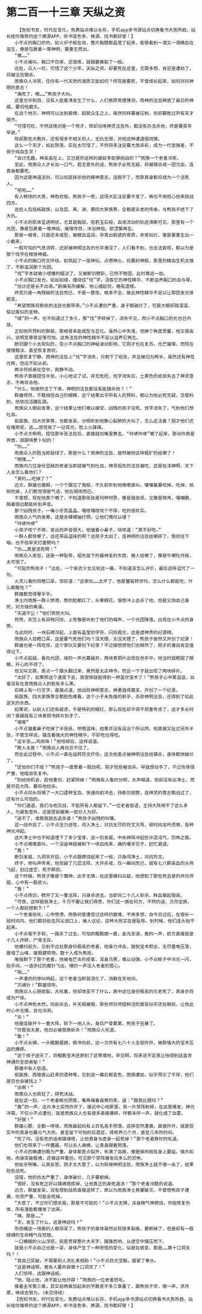 # 第二百一十三章 天纵之资
        【告知书友，时代在变化，免费站点难以长存，手机app多书源站点切换看书大势所趋，站长给你推荐的这个换源APP，听书音色多、换源、找书都好使！】
       小不点的胸口炽热，如火炉子般在烧，整片胸膛都晶莹了起来，能够看到一滴又一滴精血在滋生，像是包裹着一尊神明，要重生而出。
       “嗷……”
       小不点痛叫，胸口不仅痒，还很疼，就跟要撕裂了一般。
       远处，众人一叹，可惜了这个少年，天纵之资，却要死在这里，无需多想，肯定是遭劫了，将被法旨镇杀。
       雨族众人冷笑，任你有一代天骄的潜质又能如何？终究是要死，不曾成长起来，如何对抗神明的意志！
       “痛死了，嗷……”熊孩子大叫。
       这里光华刺目，没有人能看清发生了什么，人们依照常理猜测，雨神的法旨释放了最后的神威，要将他磨灭。
       在这个地方，神明可以达到极境，超脱众生之上，虽然同样要被压制，但却要胜过所有天才俊杰。
       “可惜可叹，不然这绝对是一个奇才，除却动用神灵法旨外，都没有办法杀他，终是要英年早逝。”
       除却那些大教外，还有很多不相关的人，无仇无恨，对他这种遭遇很同情。
       这么一个天才，如此殒落，实在太可惜了，不然将来注定要大放异彩，成为一代至强者，不弱于纯血生灵！
       “自讨无趣，神高高在上，又岂是你这样的蝼蚁多能够挑战的？”雨族一个老者冷笑。
       至此，雨族众人才长出一口气，若无意外的话，熊孩子必死无疑，将被镇杀成一团污血，连真身都要死。
       因为这是神道法则，可以彻底抹杀他的精神意志，逃脱不了，而那真身都将成为一个活死人。
       “哈哈……”
       有人畅快的大笑，神色欢愉，熊孩子一死，这场大乱注定要平息了，再也不用担心他来挑战四方。
       这些人包括拓跋族，以及昆、离、渊、蒙四大家族等，全都是古老的传承，与熊孩子结下了大仇。
       小不点的肌体呈透明状，尤其是胸部，宛若玉石般，血液流动的轨迹清晰可见，那里有一个光团，像是包裹着一尊神祇，璀璨夺目，沐浴神焰，欲涅槃再生。
       那是一根骨，只是还未成型，被精血滋润，孕育出剔透的骨质，非常灿烂，像是要重生出一小截来。
       一股可怕的气息流转，还好被神明法旨的光华淹没了，人们看不到，也无法窥视，都以为是那个伐字在释放神威。
       小不点的胸口符文环绕，如筑起了一座神坛，点燃神火，将要封神般，那里的精血生机太强了，不断滋润那个光团。
       “伐”字本就被小塔撞的暗淡了，又被断剑劈斩，已然不稳固，此时难逃一劫。
       小不点胸口发光，如丝如缕，缠绕住“伐”字，汲取它的神性精华，不断滋养胸口的血与骨。
       “估计还是长不出来。”剧痛有所缓解，他心绪起伏，略有遗憾。
       终究只是一角残缺的法旨而已，不是一整张，根本不全，故此神性精华不足以让那团发光体蜕变。
       “希望雨族将剩余的法旨也都带来。”小不点遭创严重，身子都破烂了，可是大眼却贼溜溜，惦记类似的圣物。
       “啵”的一声，也不知道过了多久，那“伐”字碎掉了，消失不见，而小不点胸口的光也已内敛。
       正如他所预料的那般，那根骨未能成型与显化。虽然心中失落，但换个角度思量，他又很高兴，说明至尊骨足够可怕，这角法旨的神性精华不足以滋养它再生。
       断剑跟个小太阳似的，受小不点胸口的神秘波动影响，它刚才也在复苏，光芒璀璨，而现在慢慢黯淡，直至恢复原状。
       这里恢复宁静，雨神的法旨上“伐”字消失，只剩下了纸张，并且被切为两半，虽然还有神性光辉，但远不如从前。
       两半符纸悬在空中，寂静不动。
       熊孩子直接捏住半张，小心地试了试，并无危险，伐字消失后，土黄色的纸张失去了神灵意志，不再攻击他。
       “什么，他居然活了下来，神明的法旨都没有能镇杀他？！”
       群雄愕然，不敢相信自己的眼睛，这个结果出乎所有人的预料，都以为他必死无疑，怎曾料到，他依旧活蹦乱跳。
       雨族众人眼前发黑，这个结果让他们难以接受，凶残的孩子没死，伐字消失了，气到他们想吐血。
       拓跋族、四大世家等，也都发呆，分明听到他撕心裂肺的大叫了，怎么还活着？刚才他们还在嗤笑呢，这……感觉挨了一记耳光，脸上火辣辣。
       小不点大咧咧，捏住那半张法旨后，直接就向嘴里赛去，“咔哧咔哧”嚼了起来，那动作真是奔放，就跟啃萝卜似的！
       “你……”
       雨族众人的脸当即就绿了，那是什么？雨神的法旨，居然被他这样粗犷的给嚼了！
       “啊噗……”
       雨族内几位身份显赫的老者当即就被气到吐血，神灵祖先的法旨被吃，这是在渎神啊，天下人会怎么看他们？
       “真的……吃掉了？”
       远方，群雄也傻眼，一个个跟见了鬼般，不久前听到他嗷嗷直叫，嚷嚷着要吃掉，吃掉，统统吃掉，人们都觉得是气话，他在胡闹而已。
       不曾想，现在他真个嚼了，不知道那纸张是何种材质，像是兽皮纸，又像是锦帛，嘎嘣脆，隔着很远都能听到声音。
       那个凶残孩子，一嘴小牙亮晶晶，嘎吱嘎吱咬个不停，吃的很欢实。
       雨族众人气的发晕，这是赤裸裸抽打啊，让他们情何以堪？
       “咔哧咔哧”
       小孩子咬个不停，发出的声音很大，他皱着小鼻子，咕哝道：“真不好吃。”
       一群人都快晕了，这还带品滋味的啊？这孩子太凶了，连神明的法旨给嚼碎了，使劲往下咽，也不怕早天打雷劈吗？
       “你……真是该死啊！”
       雨族众人发狂，这是一种耻辱，祖先留下的最神圣的东西，被人给嚼了，像是牛嚼牡丹般，太可恨了。
       “可耻的熊孩子！”远处，一个紫衣少女见到这一幕，不知道该怎么评价，最后这样诅咒了一句。
       火灵儿看的目瞪口呆，惊叹道：“这家伙……太坏了，他是饕餮转世吗，怎么什么都能吃，什么都敢吃？”
       群雄都觉得晕乎乎。
       净土内雨族一群人愤懑，憋的脸都红了，头晕眼花，很想冲上去杀了他，但是又怕自己身死，对方强的离谱。
       “天道不公！”他们愤怒大叫。
       然而，天空上有异物闪烁，上苍像是听到了他们的喊声，一个光团降落，出现在小不点的身旁。
       与此同时，一块石碑浮起，上面有晶莹的字符，闪烁霞光，这是虚神界的纪录碑。
       雨族众人目瞪口呆，这是要气死他们吗？没天理，太没天理了，熊孩子居然又开创了纪录！
       群雄也是一阵吃惊，这个家伙又要创下纪录？不过细想想他们也释然了，刚才的激战肯定值得记下。
       小不点狐疑，看向光团，啵的一声光幕破开，两块青铜片出现在他手中，他当时就瞪圆了眼睛，开心的不得了。
       他又叫又跳，差点一个跟头翻过来，竟然是太古神书，而且一下子就出现了两块碎片。
       “太好了，如果照这个速度下去，我很快就能得到一种盖世宝术了！”熊孩子心中美滋滋，丝毫没有在意雨族众人的脸有多么黑。
       石碑上有一行文字，直接点道，他战败神明意志，神勇值得嘉奖，开创了一个纪录。
       拓跋族、四大家族等全都脸色难看，这个小子未免强的邪乎，杀败神明法旨，还得到了如此逆天的东西。
       如果说，以前人们还有疑虑，不是特别的眼红，那么现在却不得不郑重考虑了，这才多长时间？直接就有三块青铜书碎片到手了。
       “喀嚓”
       小不点皱着鼻子吃掉了半张纸，吧嗒滋味，结果并没有品出个所以然。他直接又扯过另外半张，不管怎样说，蕴含着强大的神性精华，不好吃也得吃。
       “这半张……鸡肉味！”他咬碎后，这样说道。
       “欺人太甚！”雨族众人再也忍不住了。
       而在此过程中，小不点一直在运转符文疗伤，这次他差点被神明法旨给镇杀，身体都快破烂了。
       “还怕你们不成？”熊孩子一直憋着一股劲呢，刚才险些被击杀，早就想动手了，不过伤体很严重，他暗自恢复中。
       “别给他机会，趁他重创，赶紧除掉！”雨族有人看的分明，大声喊道，但却没有出净土，而是开启大阵，要将他绞杀。
       小不点仰头将喝了一大口遗种宝血，快速向前冲去，持断剑就劈，连神灵的意志都战过了，还有什么可怕的。
       “你们速退，我们与他交战，不能所有人都留下。”一位老者低语，主持大阵用不了这么多人，为避免意外，还是提前撤离一部分人为好。
       “逃不了，谁跑我就去追杀谁！”熊孩子凶残的叫嚷。
       这一战开启了，小不点全力进攻，闯入净土，对抗无尽的符文大阵，顿时间龙吟虎啸，各种神光冲起。
       这片净土中也不知道埋下了多少宝骨，这一刻发威，中央神阵冲起些许混沌气，恐怖之极。
       小不点嗷嗷直叫，一个没留神就被削下一块血肉来，痛的嘬牙花子，赶忙避退。
       “轰！”
       断剑发威，九洞天开启，小不点跟燃烧起来了一般，只身闯净土，对抗符文。
       终于，惨叫声传来，他攻破了几层法阵，大开杀戒，仅一瞬间而已，就有七八颗染血的头颅飞起，划过虚空，死不瞑目。
       这个时候，熊孩子像是个魔神，出手无情，在这里横扫众敌，他想到了那些死去是的师兄师姐，心中有一股悲火。
       “轰！”
       小不点扬剑，劈开了又一重法阵，只身杀进去，当即将二十几人斩杀，鲜血窜起很高。
       “可恨，这样毁我净土，千万不要让我们得悉，你们这一族在何方，不然的话，灭你全族，一个人都别想剩下！”
       一个老者低吼，心中愤懑。雨族何曾遭受过这样的磨难，不用多想，自今日过后，在很长一段时间内，他们都将处在风尖浪口上，被人议论，这种大败实在是耻辱。到时候，他们连头抬不起来。
       小不点毫不手软，一路杀了过去，可怕的鲲鹏翅一震，金光澎湃，轰的一声，前方直接就是十几人炸碎，尸骨无存。
       他横扫前方，见到不远处那身份极高的老者，他奋力冲击，狻猊宝术祭出，无尽雷电压落，震塌了山峰，摧毁建筑物，数十人成为焦炭。
       唯独剩下了那个老者，他被电芒击的痉挛，浑身乌黑，难以动弹。小不点眸子中冷光一闪，抬手间，一道赤红的魔针飞出，噗的一声没入老者的眉心。
       “啊……”
       一声凄厉的惨叫响起，这个老者当即就溶化了，消散在天地间。
       “灭魂针！”群雄惊呼。
       雨族众人心胆欲裂，大吼着，但却改变不了什么，族中这位身份极高的元老死了，真身亦将成为尸体。
       小不点神色木然，向前杀去，补天阁被毁，那些师兄师姐鲜活的面容似乎还在眼前，让他此时心中无情，目光冷冽。
       “杀！”
       他接连破开十一重大阵，斩下一地人头，身后尸骨累累，熊孩子狂暴了。
       “你嚣张太甚，他日必被我族斩杀！”雨族众人吼道。
       “轰！”
       小不点长啸，一头鲲鹏展翅，俯冲向前，这一次共有七八十人全部炸开，被那强大的宝术压迫的爆碎。
       “这个孩子逆天了，将鲲鹏宝术还原到了这等境地，罕见啊，将来说不定真让他得到这盖世神通的全部奥秘！”
       群雄中有人低语。
       拓跋族、西陵兽山赶来的遗种等，见到这一幕后都变色，雨族遭劫，似乎预示了不祥，他们是否也会被找上？
       “杀啊！”
       雨族众人也疯狂了，拼死决战。
       就在这一刻，一个老者眸光阴鸷，嘴角噙着森寒的笑，道：“跟我比狠吗？”
       “轰”的一声，这片净土突然炸开了，接近中心地那里，有一片禁阵粉碎，在这里爆发，神光冲霄。不仅小不点遭创，就是雨族众人也有很多直接爆碎，哼都未哼一声，就化成了血雾。
       “好狠！”
       群雄心颤，全都一哆嗦，雨族最起码有上百名高手殒落，这样突然遭袭，直接炸开，就是现实中的真身也要元气大伤，甚至留下可怕的后遗症，得修养几个月，甚至几年的时间。
       “死了吗，没有死的话用镇魂塔，让他真身与虚身一起死掉！”那个老者狰狞的吼道。
       他们也带来了一件魔器，可以杀人魂魄，让真身跟着殒落。
       小不点的确遭创极为严重，身体都差点裂开，布满了血痕，像是蛛网般在身上蔓延。强大如他，肉身突破极境，还被这样重创，可见那个禁阵爆发后多么的恐怖。
       他呲牙咧嘴，认真反思，刚才太大意了，以为斩掉神明法旨，雨族净土就不堪一击了，结果险些战死。
       没错，他的伤太严重了，身体破烂，几乎要断掉。
       “很好，没有死正好以镇魂塔炼掉，让他真正的身死道消！”那个老者冷酷的说道。
       远方，群雄发呆，没有想到战局直接逆转了，原以为雨族净土竟要破灭，不曾想熊孩子遭袭，伤势严重，可能会死掉。
       “大意了，不过你们想杀我，那是不可能的！”小不点无惧，浑身精气神燃烧，开始修复伤体，所有潜能都爆发了出来。
       “咦，那是……”
       “天，发生了什么，这是神迹吗？”
       所目睹这一场面的人都惊呆了，熊孩子的身体虽然出现很多裂痕，要断掉了，但是却有一股磅礴的生命精气在怒放。
       一口模糊的火山浮现，宛若贯穿整片大天宇，隆隆而响，从虚空中镇压而下。
       就是小不点自己也是一呆，身体产生了一种奇怪的变化，似是在蜕变，那是……第十口洞天吗？！
       “我自己突破，不需要别人洗礼来相助！”小不点目光坚毅，握紧了拳头。
       “这是神话啊，竟有人要开辟第十口洞天了！”
       人们惊呼，这跟神话般。
       “快，阻止他，决不能让他开辟！”雨族的一位老者怒吼。
       接着去写第三章，其实前两章加起来的字数差不多三章量了，跟熊孩子学，嗷一声，求月票，继续去努力。（未完待续）
       【告知书友，时代在变化，免费站点难以长存，手机app多书源站点切换看书大势所趋，站长给你推荐的这个换源APP，听书音色多、换源、找书都好使！】